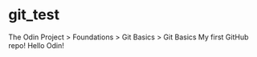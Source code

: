 # git_test
The Odin Project > Foundations > Git Basics > Git Basics
My first GitHub repo!
Hello Odin!